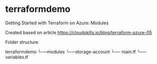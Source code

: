 # terraformdemo
Getting Started with Terraform on Azure: Modules

Created based on article https://cloudskills.io/blog/terraform-azure-05

Folder structure

terraformdemo
    └──modules 
            └──storage-account
                    └── main.tf
                    └── variables.tf